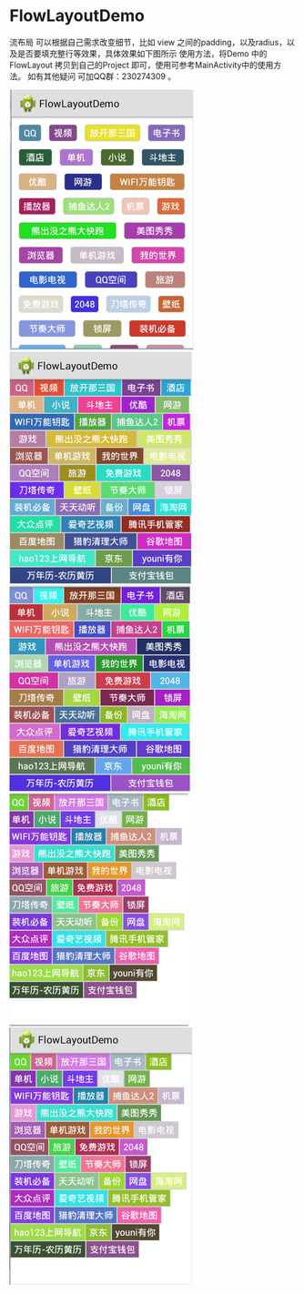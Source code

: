 # FlowLayoutDemo
 流布局
 可以根据自己需求改变细节，比如 view 之间的padding，以及radius，以及是否要填充整行等效果，具体效果如下图所示
 使用方法，将Demo 中的 FlowLayout 拷贝到自己的Project 即可，使用可参考MainActivity中的使用方法。
 如有其他疑问 可加QQ群：230274309 。
 
 ![image](https://github.com/CodingForAndroid/FlowLayoutDemo/blob/master/screenshot/QQ%E5%9B%BE%E7%89%8720160311121456.png)
 ![image](https://github.com/CodingForAndroid/FlowLayoutDemo/blob/master/screenshot/QQ%E5%9B%BE%E7%89%8720160311155011.png)
 ![image](https://github.com/CodingForAndroid/FlowLayoutDemo/blob/master/screenshot/QQ%E5%9B%BE%E7%89%8720160311160623.png)
 ![image](https://github.com/CodingForAndroid/FlowLayoutDemo/blob/master/screenshot/QQ%E5%9B%BE%E7%89%8720160311160948.png)
 ![image](https://github.com/CodingForAndroid/FlowLayoutDemo/blob/master/screenshot/QQ%E5%9B%BE%E7%89%8720160311161249.png)
 

